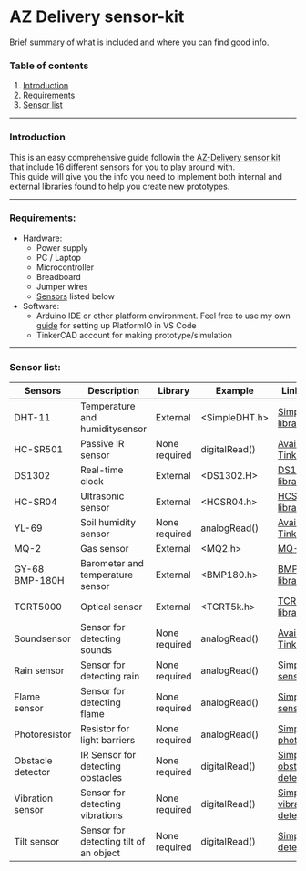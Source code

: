 # AZ Delivery sensor-kit
Brief summary of what is included and where you can find good info.  

### Table of contents
1. [Introduction](https://github.com/bubba-94/Chas-Academy-SUVx24/edit/main/Course%204(Development%20in%20Embedded%20Systems)/C%2B%2B/Workshop%203/Exercise%201/SensorkitManual.md#introduction)
2. [Requirements](https://github.com/bubba-94/Chas-Academy-SUVx24/edit/main/Course%204(Development%20in%20Embedded%20Systems)/C%2B%2B/Workshop%203/Exercise%201/SensorkitManual.md#requirements)
3. [Sensor list](https://github.com/bubba-94/Chas-Academy-SUVx24/edit/main/Course%204(Development%20in%20Embedded%20Systems)/C%2B%2B/Workshop%203/Exercise%201/SensorkitManual.md#sensors-included)
________
### Introduction 
This is an easy comprehensive guide followin the [AZ-Delivery sensor kit](https://jmux.se/products/paket-med-sensorer-16-delar-for-elektronikprojekt?_pos=1&_sid=29f087479&_ss=r) 
that include 16 different sensors for you to play around with.  
This guide will give you the info you need to implement both internal and external libraries found to help you create new prototypes.  
_____
### Requirements: 
  * Hardware:
    * Power supply   
    * PC / Laptop 
    * Microcontroller
    * Breadboard
    * Jumper wires
    * [Sensors](https://github.com/bubba-94/Chas-Academy-SUVx24/edit/main/Course%204(Development%20in%20Embedded%20Systems)/C%2B%2B/Workshop%203/Exercise%201/SensorkitManual.md#sensor-list) listed below
  * Software:
    * Arduino IDE or other platform environment. Feel free to use my own [guide](https://github.com/bubba-94/Chas-Academy-SUVx24/blob/main/Course%204(Development%20in%20Embedded%20Systems)/C%2B%2B/Workshop%201/PlatformIO/ManualForPlatformIO.md) for setting up PlatformIO in VS Code
    * TinkerCAD account for making prototype/simulation
______
### Sensor list:  
| **Sensors** | **Description** | **Library** | **Example** | **Link to info** | 
|---------|------------|---------------------------|--------------|-------------|
DHT-11 | Temperature and humiditysensor | External | <SimpleDHT.h> | [SimpleDHT library](https://github.com/winlinvip/SimpleDHT)
HC-SR501 | Passive IR sensor | None required | digitalRead() | [Available in TinkerCAD](https://www.tinkercad.com/learn/overview/OJGMQFOL26F9H0F?type=circuits) |
DS1302 | Real-time clock | External | <DS1302.H> | [DS1302 library](https://github.com/Treboada/Ds1302)| 
HC-SR04 | Ultrasonic sensor | External | <HCSR04.h> |[HCSR04 library](https://github.com/gamegine/HCSR04-ultrasonic-sensor-lib)
YL-69 | Soil humidity sensor | None required | analogRead() | [Available in TinkerCAD](https://www.tinkercad.com/things/0bsHoBH6qzp-arduino-soil-moisture-sensor)
MQ-2 | Gas sensor | External | <MQ2.h> | [MQ-2 library](https://github.com/labay11/MQ-2-sensor-library) |
GY-68 BMP-180H | Barometer and temperature sensor | External | <BMP180.h> | [BMP180 library](https://github.com/enjoyneering/BMP180)
TCRT5000 | Optical sensor | External | <TCRT5k.h> | [TCRT5000 library](https://github.com/Cediddi/TCRT5000/tree/master/examples/Simple)
Soundsensor | Sensor for detecting sounds | None required | analogRead() | [Available in TinkerCAD](https://www.tinkercad.com/things/csv3Zxj9bwB-sound-sensor)
Rain sensor | Sensor for detecting rain | None required | analogRead() | [Simple rain sensor](https://projecthub.arduino.cc/edwardthe/how-to-use-raindrop-sensor-with-arduino-leonardo-acf24d)
Flame sensor | Sensor for detecting flame | None required | analogRead() | [Simple flame sensor](https://projecthub.arduino.cc/SURYATEJA/arduino-modules-flame-sensor-e48e97)
Photoresistor | Resistor for light barriers | None required | analogRead() | [Simple photoresistor](https://projecthub.arduino.cc/tropicalbean/how-to-use-a-photoresistor-1143fd) 
Obstacle detector | IR Sensor for detecting obstacles | None required | digitalRead() | [Simple obstacle detector](https://projecthub.arduino.cc/aboda243/obstacle-detector-using-ir-module-tutorial-101320)
Vibration sensor | Sensor for detecting vibrations | None required | digitalRead() | [Simple vibration detector](https://projecthub.arduino.cc/albertoz/vibration-sensor-module-71e849)
Tilt sensor | Sensor for detecting tilt of an object | None required | digitalRead() | [Simple tilt detector](https://docs.arduino.cc/tutorials/generic/tilt-sensor/) 
